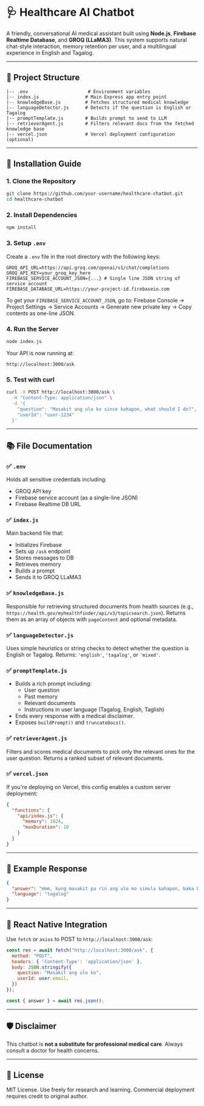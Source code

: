 # 🩺 Healthcare AI Chatbot

A friendly, conversational AI medical assistant built using **Node.js**, **Firebase Realtime Database**, and **GROQ (LLaMA3)**. This system supports natural chat-style interaction, memory retention per user, and a multilingual experience in English and Tagalog.

---

## 📁 Project Structure

```
|-- .env                      # Environment variables
|-- index.js                 # Main Express app entry point
|-- knowledgeBase.js         # Fetches structured medical knowledge
|-- languageDetector.js      # Detects if the question is English or Tagalog
|-- promptTemplate.js        # Builds prompt to send to LLM
|-- retrieverAgent.js        # Filters relevant docs from the fetched knowledge base
|-- vercel.json              # Vercel deployment configuration (optional)
```

---

## 🚀 Installation Guide

### 1. Clone the Repository

```bash
git clone https://github.com/your-username/healthcare-chatbot.git
cd healthcare-chatbot
```

### 2. Install Dependencies

```bash
npm install
```

### 3. Setup `.env`

Create a `.env` file in the root directory with the following keys:

```env
GROQ_API_URL=https://api.groq.com/openai/v1/chat/completions
GROQ_API_KEY=your_groq_key_here
FIREBASE_SERVICE_ACCOUNT_JSON={...} # Single line JSON string of service account
FIREBASE_DATABASE_URL=https://your-project-id.firebaseio.com
```

To get your `FIREBASE_SERVICE_ACCOUNT_JSON`, go to: Firebase Console → Project Settings → Service Accounts → Generate new private key → Copy contents as one-line JSON.

### 4. Run the Server

```bash
node index.js
```

Your API is now running at:

```
http://localhost:3000/ask
```

### 5. Test with curl

```bash
curl -X POST http://localhost:3000/ask \
  -H "Content-Type: application/json" \
  -d '{
    "question": "Masakit ang ulo ko since kahapon, what should I do?",
    "userId": "user-1234"
  }'
```

---

## 📚 File Documentation

### ✅ `.env`

Holds all sensitive credentials including:

- GROQ API key
- Firebase service account (as a single-line JSON)
- Firebase Realtime DB URL

### ✅ `index.js`

Main backend file that:

- Initializes Firebase
- Sets up `/ask` endpoint
- Stores messages to DB
- Retrieves memory
- Builds a prompt
- Sends it to GROQ LLaMA3

### ✅ `knowledgeBase.js`

Responsible for retrieving structured documents from health sources (e.g., `https://health.gov/myhealthfinder/api/v3/topicsearch.json`). Returns them as an array of objects with `pageContent` and optional metadata.

### ✅ `languageDetector.js`

Uses simple heuristics or string checks to detect whether the question is English or Tagalog. Returns: `'english'`, `'tagalog'`, or `'mixed'`.

### ✅ `promptTemplate.js`

- Builds a rich prompt including:
  - User question
  - Past memory
  - Relevant documents
  - Instructions in user language (Tagalog, English, Taglish)
- Ends every response with a medical disclaimer.
- Exposes `buildPrompt()` and `truncateDocs()`.

### ✅ `retrieverAgent.js`

Filters and scores medical documents to pick only the relevant ones for the user question. Returns a ranked subset of relevant documents.

### ✅ `vercel.json`

If you're deploying on Vercel, this config enables a custom server deployment:

```json
{
  "functions": {
    "api/index.js": {
      "memory": 1024,
      "maxDuration": 10
    }
  }
}
```

---

## 📖 Example Response

```json
{
  "answer": "Hmm, kung masakit pa rin ang ulo mo simula kahapon, baka kailangan mo munang magpahinga... \n\n⚠️ This information is not a substitute for professional medical advice.",
  "language": "tagalog"
}
```

---

## 📱 React Native Integration

Use `fetch` or `axios` to POST to `http://localhost:3000/ask`:

```js
const res = await fetch("http://localhost:3000/ask", {
  method: "POST",
  headers: { 'Content-Type': 'application/json' },
  body: JSON.stringify({
    question: "Masakit ang ulo ko",
    userId: user.email,
  })
});

const { answer } = await res.json();
```

---

## 🛡️ Disclaimer

This chatbot is **not a substitute for professional medical care**. Always consult a doctor for health concerns.

---

## 📃 License

MIT License. Use freely for research and learning. Commercial deployment requires credit to original author.

